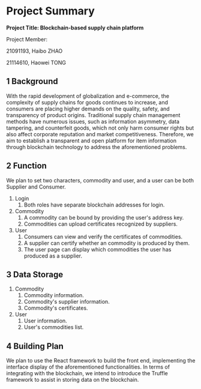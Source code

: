 # Project Summary

**Project Title: Blockchain-based supply chain platform**



Project Member: 

21091193, Haibo ZHAO

21114610, Haowei TONG

## 1 Background

With the rapid development of globalization and e-commerce, the complexity of supply chains for goods continues to increase, and consumers are placing higher demands on the quality, safety, and transparency of product origins. Traditional supply chain management methods have numerous issues, such as information asymmetry, data tampering, and counterfeit goods, which not only harm consumer rights but also affect corporate reputation and market competitiveness. Therefore, we aim to establish a transparent and open platform for item information through blockchain technology to address the aforementioned problems.

## 2 Function

We plan to set two characters, commodity and user, and a user can be both Supplier and Consumer.

1. Login
   1. Both roles have separate blockchain addresses for login.
2. Commodity
   1. A commodity can be bound by providing the user's address key.
   2. Commodities can upload certificates recognized by suppliers.
3. User
   1. Consumers can view and verify the certificates of commodities.
   2. A supplier can certify whether an commodity is produced by them.
   3. The user page can display which commodities the user has produced as a supplier.

## 3 Data Storage

1. Commodity
   1. Commodity information.
   2. Commodity's supplier information.
   3. Commodity's certificates.
2. User
   1. User information.
   2. User's commodities list.

## 4 Building Plan

We plan to use the React framework to build the front end, implementing the interface display of the aforementioned functionalities. In terms of integrating with the blockchain, we intend to introduce the Truffle framework to assist in storing data on the blockchain.